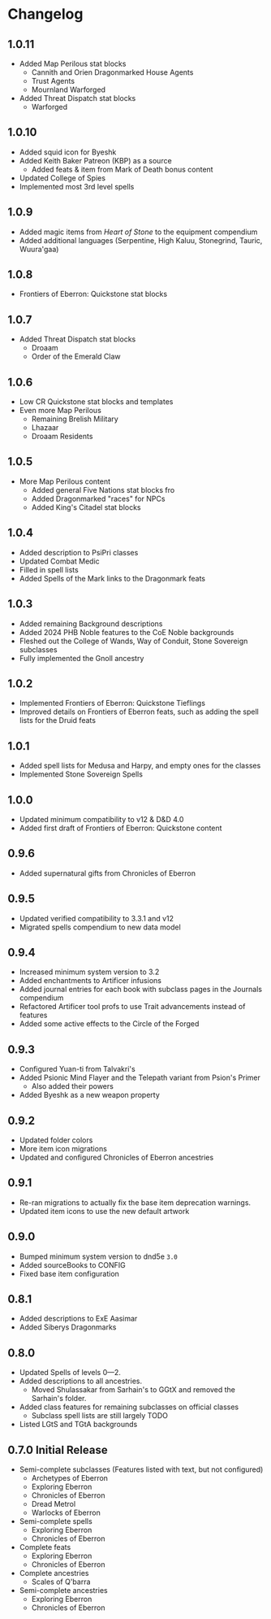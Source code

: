 # Changelog

## 1.0.11

- Added Map Perilous stat blocks
  - Cannith and Orien Dragonmarked House Agents
  - Trust Agents
  - Mournland Warforged
- Added Threat Dispatch stat blocks
  - Warforged

## 1.0.10

- Added squid icon for Byeshk
- Added Keith Baker Patreon (KBP) as a source
  - Added feats & item from Mark of Death bonus content
- Updated College of Spies
- Implemented most 3rd level spells

## 1.0.9

- Added magic items from *Heart of Stone* to the equipment compendium
- Added additional languages (Serpentine, High Kaluu, Stonegrind, Tauric, Wuura'gaa)

## 1.0.8

- Frontiers of Eberron: Quickstone stat blocks

## 1.0.7

- Added Threat Dispatch stat blocks
  - Droaam
  - Order of the Emerald Claw

## 1.0.6

- Low CR Quickstone stat blocks and templates
- Even more Map Perilous
  - Remaining Brelish Military
  - Lhazaar
  - Droaam Residents

## 1.0.5

- More Map Perilous content
  - Added general Five Nations stat blocks fro
  - Added Dragonmarked "races" for NPCs
  - Added King's Citadel stat blocks

## 1.0.4

- Added description to PsiPri classes
- Updated Combat Medic
- Filled in spell lists
- Added Spells of the Mark links to the Dragonmark feats

## 1.0.3

- Added remaining Background descriptions
- Added 2024 PHB Noble features to the CoE Noble backgrounds
- Fleshed out the College of Wands, Way of Conduit, Stone Sovereign subclasses
- Fully implemented the Gnoll ancestry

## 1.0.2

- Implemented Frontiers of Eberron: Quickstone Tieflings
- Improved details on Frontiers of Eberron feats, such as adding the spell lists for the Druid feats

## 1.0.1

- Added spell lists for Medusa and Harpy, and empty ones for the classes
- Implemented Stone Sovereign Spells

## 1.0.0

- Updated minimum compatibility to v12 & D&D 4.0
- Added first draft of Frontiers of Eberron: Quickstone content

## 0.9.6

- Added supernatural gifts from Chronicles of Eberron

## 0.9.5

- Updated verified compatibility to 3.3.1 and v12
- Migrated spells compendium to new data model

## 0.9.4

- Increased minimum system version to 3.2
- Added enchantments to Artificer infusions
- Added journal entries for each book with subclass pages in the Journals compendium
- Refactored Artificer tool profs to use Trait advancements instead of features
- Added some active effects to the Circle of the Forged

## 0.9.3

- Configured Yuan-ti from Talvakri's
- Added Psionic Mind Flayer and the Telepath variant from Psion's Primer
  - Also added their powers
- Added Byeshk as a new weapon property

## 0.9.2

- Updated folder colors
- More item icon migrations
- Updated and configured Chronicles of Eberron ancestries

## 0.9.1

- Re-ran migrations to actually fix the base item deprecation warnings.
- Updated item icons to use the new default artwork

## 0.9.0

- Bumped minimum system version to dnd5e `3.0`
- Added sourceBooks to CONFIG
- Fixed base item configuration

## 0.8.1

- Added descriptions to ExE Aasimar
- Added Siberys Dragonmarks

## 0.8.0

- Updated Spells of levels 0—2.
- Added descriptions to all ancestries.
  - Moved Shulassakar from Sarhain's to GGtX and removed the Sarhain's folder.
- Added class features for remaining subclasses on official classes
  - Subclass spell lists are still largely TODO
- Listed LGtS and TGtA backgrounds

## 0.7.0 Initial Release

- Semi-complete subclasses (Features listed with text, but not configured)
  - Archetypes of Eberron
  - Exploring Eberron
  - Chronicles of Eberron
  - Dread Metrol
  - Warlocks of Eberron
- Semi-complete spells
  - Exploring Eberron
  - Chronicles of Eberron
- Complete feats
  - Exploring Eberron
  - Chronicles of Eberron
- Complete ancestries
  - Scales of Q'barra
- Semi-complete ancestries
  - Exploring Eberron
  - Chronicles of Eberron
